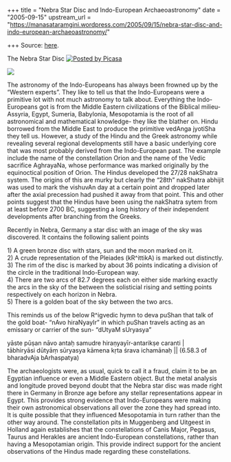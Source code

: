 +++
title = "Nebra Star Disc and Indo-European Archaeoastronomy"
date = "2005-09-15"
upstream_url = "https://manasataramgini.wordpress.com/2005/09/15/nebra-star-disc-and-indo-european-archaeoastronomy/"

+++
Source: [here](https://manasataramgini.wordpress.com/2005/09/15/nebra-star-disc-and-indo-european-archaeoastronomy/).

The Nebra Star Disc [![Posted by Picasa](https://i1.wp.com/photos1.blogger.com/pbp.gif)](http://picasa.google.com/blogger/)

[![](https://i2.wp.com/photos1.blogger.com/img/133/1300/400/stardisk_disc.jpg)](http://photos1.blogger.com/img/133/1300/640/stardisk_disc.jpg)

The astronomy of the Indo-Europeans has always been frowned up by the “Western experts”. They like to tell us that the Indo-Europeans were a primitive lot with not much astronomy to talk about. Everything the Indo-Europeans got is from the Middle Eastern civilizations of the Biblical milieu- Assyria, Egypt, Sumeria, Babylonia, Mesopotamia is the root of all astronomical and mathematical knowledge- they like the blather on. Hindu borrowed from the Middle East to produce the primitive vedAnga jyotiSha they tell us. However, a study of the Hindu and the Greek astronomy while revealing several regional developments still have a basic underlying core that was most probably derived from the Indo-European past. The example include the name of the constellation Orion and the name of the Vedic sacrifice AghrayaNa, whose performance was marked originally by the equinoctical position of Orion. The Hindus developed the 27/28 nakShatra system. The origins of this are murky but clearly the “28th” nakShatra abhijit was used to mark the vishuvAn day at a certain point and dropped later after the axial precession had pushed it away from that point. This and other points suggest that the Hindus have been using the nakShatra sytem from at least before 2700 BC, suggesting a long history of their independent developments after branching from the Greeks.

Recently in Nebra, Germany a star disc with an image of the sky was discovered. It contains the following salient points

1\) A green bronze disc with stars, sun and the moon marked on it.  
2) A crude representation of the Pleiades (kR^ittikA) is marked out distinctly.  
3) The rim of the disc is marked by about 36 points indicating a division of the circle in the traditional Indo-European way.  
4) There are two arcs of 82.7 degrees each on either side marking exactly the arcs in the sky of the between the solisticial rising and setting points respectively on each horizon in Nebra.  
5) There is a golden boat of the sky between the two arcs.

This reminds us of the below R^igvedic hymn to deva puShan that talk of the gold boat- “nAvo hiraNyayIr” in which puShan travels acting as an emissary or carrier of the sun- “dUtyaM sUryasya”

yāste pūṣan nāvo antaḥ samudre hiraṇyayīr-antarikṣe caranti \|   
tābhiryāsi dūtyāṃ sūryasya kāmena kṛta śrava ichamānaḥ \|\| (6.58.3 of bharadvAja bArhaspatya)  
  
The archaeologists were, as usual, quick to call it a fraud, claim it to be an Egyptian influence or even a Middle Eastern object. But the metal analysis and longitude proved beyond doubt that the Nebra star disc was made right there in Germany in Bronze age before any stellar representations appear in Egypt. This provides strong evidence that Indo-Europeans were making their own astronomical observations all over the zone they had spread into. It is quite possible that they influenced Mesopotamia in turn rather than the other way around. The constellation pits in Muggenberg and Uitgeest in Holland again establishes that the constellations of Canis Major, Pegasus, Taurus and Herakles are ancient Indo-European constellations, rather than having a Mesopotamian origin. This provide indirect support for the ancient observations of the Hindus made regarding these constellations.

